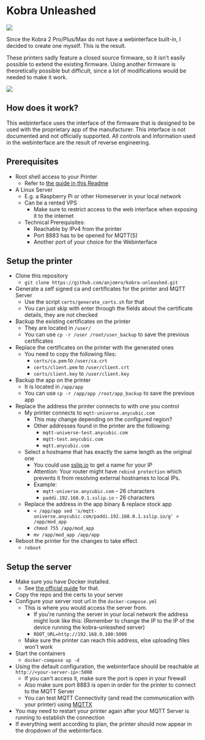 # Kobra Unleashed
![](https://github.com/anjomro/kobra-unleashed/actions/workflows/docker-publish.yml/badge.svg)

Since the Kobra 2 Pro/Plus/Max do not have a webinterface built-in, I decided to create one myself. This is the result.

These printers sadly feature a closed source firmware, so it isn't easily possible to extend the existing firmware.
Using another firmware is theoretically possible but difficult, since a lot of modifications would be needed to make it
work.


![](https://raw.githubusercontent.com/anjomro/kobra-unleashed/master/img/kobra-unleashed-idle.png)

## How does it work?

This webinterface uses the interface of the firmware that is designed to be used with the proprietary app of the
manufacturer. This interface is not documented and not officially supported. All controls and information used in the
webinterface are the result of reverse engineering.

## Prerequisites

- Root shell access to your Printer
  - Refer to [the guide in this Readme](https://github.com/ultimateshadsform/Anycubic-Kobra-2-Series-Firmware)
- A Linux Server
  - E.g. a Raspberry Pi or other Homeserver in your local network
  - Can be a rented VPS
    - Make sure to restrict access to the web interface when exposing it to the internet
  - Technical Prerequisites:
    - Reachable by IPv4 from the printer
    - Port 8883 has to be opened for MQTT(S)
    - Another port of your choice for the Webinterface

## Setup the printer
- Clone this repository
  - `git clone https://github.com/anjomro/kobra-unleashed.git`
- Generate a self signed ca and certificates for the printer and MQTT Server
  - Use the script `certs/generate_certs.sh` for that
  - You can just skip with enter through the fields about the certificate details, they are not checked
- Backup the existing certificates on the printer
  - They are located in `/user/`
  - You can use `cp -r /user /root/user_backup` to save the previous certificates
- Replace the certificates on the printer with the generated ones
  - You need to copy the following files:
    - `certs/ca.pem` to `/user/ca.crt`
    - `certs/client.pem` to `/user/client.crt`
    - `certs/client.key` to `/user/client.key`
- Backup the app on the printer
  - It is located in `/app/app`
  - You can use `cp -r /app/app /root/app_backup` to save the previous app
- Replace the address the printer connects to with one you control
  - My printer connects to `mqtt-universe.anycubic.com`
    - This may change depending on the configured region?
    - Other addresses found in the printer are the following:
      - `mqtt-universe-test.anycubic.com`
      - `mqtt-test.anycubic.com`
      - `mqtt.anycubic.com`
  - Select a hostname that has exactly the same length as the original one
    - You could use [sslip.io](https://sslip.io/) to get a name for your IP
    - Attention: Your router might have `rebind protection` which prevents it from resolving external hostnames to local IPs. 
    - Example:
      - `mqtt-universe.anycubic.com` - 26 characters
      - `paddi.192.168.0.1.sslip.io` - 26 characters
  - Replace the address in the app binary & replace stock app
    - `< /app/app sed 's/mqtt-universe.anycubic.com/paddi.192.168.0.1.sslip.io/g' > /app/mod_app`
    - `chmod 755 /app/mod_app`
    - `mv /app/mod_app /app/app`
- Reboot the printer for the changes to take effect
  - `reboot`

## Setup the server
- Make sure you have Docker installed.
  - See [the official guide](https://docs.docker.com/desktop/install/linux-install/) for that.
- Copy the repo and the certs to your server
- Configure your server root url in the `docker-compose.yml`
  - This is where you would access the server from.
    - If you're running the server in your local network the address might look like this: (Remember to change the IP to the IP of the device running the kobra-unleashed server)
    - `ROOT_URL=http://192.168.0.100:5000`
  - Make sure the printer can reach this address, else uploading files won't work
- Start the containers
  - `docker-compose up -d`
- Using the default configuration, the webinterface should be reachable at `http://<your-server-ip>:5000`
  - If you can't access it, make sure the port is open in your firewall
  - Also make sure port 8883 is open in order for the printer to connect to the MQTT Server
  - You can test MQTT Connectivity (and read the communication with your printer) using [MQTTX](https://mqttx.app/) 
- You may need to restart your printer again after your MQTT Server is running to establish the connection
- If everything went according to plan, the printer should now appear in the dropdown of the webinterface.